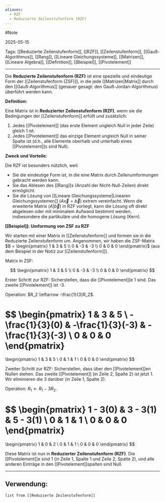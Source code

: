 ```yaml
---
aliases:
  - RZF
  - Reduzierte Zeilenstufenform (RZF)
---
```

#Note

2025-05-15

Tags: [[Reduzierte Zeilenstufenform]], [[RZF]], [[Zeilenstufenform]], [[Gauß-Algorithmus]], [[Rang]], [[Lineare Gleichungssysteme]], [[Matrizen]], [[Lineare Algebra]], [[Definition]], [[Beispiel]], [[Pivotelement]]

---

Die **Reduzierte Zeilenstufenform (RZF)** ist eine spezielle und eindeutige Form der [[Zeilenstufenform (ZSF)]], in die jede [[Matrizen|Matrix]] durch den [[Gauß-Algorithmus]] (genauer gesagt: den Gauß-Jordan-Algorithmus) überführt werden kann.

**Definition:**

Eine Matrix ist in **Reduzierter Zeilenstufenform (RZF)**, wenn sie die Bedingungen der [[Zeilenstufenform]] erfüllt *und* zusätzlich:

1.  Jedes [[Pivotelement]] (das erste Element ungleich Null in jeder Zeile) gleich 1 ist.
2.  Jedes [[Pivotelement]] das einzige Element ungleich Null in seiner Spalte ist (d.h., alle Elemente oberhalb und unterhalb eines [[Pivotelement]]s sind Null).

**Zweck und Vorteile:**

Die RZF ist besonders nützlich, weil:

* Sie die eindeutige Form ist, in die eine Matrix durch Zeilenumformungen gebracht werden kann.
* Sie das Ablesen des [[Rang]]s (Anzahl der Nicht-Null-Zeilen) direkt ermöglicht.
* Sie die Lösung von [[Lineare Gleichungssysteme|Linearen Gleichungssystemen]] ($A\vec{x} = \vec{b}$) extrem vereinfacht. Wenn die erweiterte Matrix $(A|\vec{b})$ in RZF vorliegt, kann die Lösung oft direkt abgelesen oder mit minimalem Aufwand bestimmt werden, insbesondere die partikuläre und die homogene Lösung (Kern).

**[[Beispiel]]: Umformung von ZSF zu RZF**

Wir starten mit einer Matrix in [[Zeilenstufenform]] und formen sie in die Reduzierte Zeilenstufenform um. Angenommen, wir haben die ZSF-Matrix $B = \begin{pmatrix} 1 & 3 & 5 \\ 0 & -3 & -3 \\ 0 & 0 & 0 \end{pmatrix}$ (aus dem Beispiel in der Notiz zur [[Zeilenstufenform]]).

Matrix in ZSF:

$$
\begin{pmatrix}
1 & 3 & 5 \\
0 & -3 & -3 \\
0 & 0 & 0
\end{pmatrix}
$$

Erster Schritt zur RZF: Sicherstellen, dass die [[Pivotelement]]e 1 sind. Das zweite [[Pivotelement]] ist -3.

Operation: $R_2 \leftarrow -\frac{1}{3}R_2$.

$$
\begin{pmatrix}
1 & 3 & 5 \\
-\frac{1}{3}(0) & -\frac{1}{3}(-3) & -\frac{1}{3}(-3) \\
0 & 0 & 0
\end{pmatrix}
=
\begin{pmatrix}
1 & 3 & 5 \\
0 & 1 & 1 \\
0 & 0 & 0
\end{pmatrix}
$$

Zweiter Schritt zur RZF: Sicherstellen, dass über den [[Pivotelement]]en Nullen stehen. Das zweite [[Pivotelement]] (in Zeile 2, Spalte 2) ist jetzt 1. Wir eliminieren die 3 darüber (in Zeile 1, Spalte 2).

Operation: $R_1 \leftarrow R_1 - 3R_2$.

$$
\begin{pmatrix}
1 - 3(0) & 3 - 3(1) & 5 - 3(1) \\
0 & 1 & 1 \\
0 & 0 & 0
\end{pmatrix}
=
\begin{pmatrix}
1 & 0 & 2 \\
0 & 1 & 1 \\
0 & 0 & 0
\end{pmatrix}
$$

Diese Matrix ist nun in **Reduzierter Zeilenstufenform (RZF)**. Die [[Pivotelement]]e sind 1 (in Zeile 1, Spalte 1 und Zeile 2, Spalte 2), und alle anderen Einträge in den [[Pivotelement]]spalten sind Null.

---

## Verwendung:

```dataview
list from [[Reduzierte Zeilenstufenform]]
```